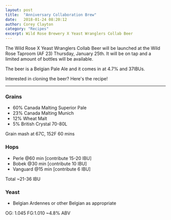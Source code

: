 ```yaml
---
layout: post
title:  "Anniversary Collaboration Brew"
date:   2018-01-24 08:20:12
author: Corey Clayton
category: "Recipes"
excerpt: Wild Rose Brewery X Yeast Wranglers Collab Beer
---
```


 The Wild Rose X Yeast Wranglers Collab Beer will be launched at the Wild Rose Taproom (AF 23) Thursday, January 25th. It will be on tap and a limited amount of bottles will be available.

The beer is a Belgian Pale Ale and it comes in at 4.7% and 37IBUs.

Interested in cloning the beer? Here's the recipe!

--------------

### Grains
* 60% Canada Malting Superior Pale
* 23% Canada Malting Munich
* 12% Wheat Malt
* 5% British Crystal 70-80L

Grain mash at 67C, 152F 60 mins

### Hops
* Perle @60 min [contribute 15-20 IBU]
* Bobek @30 min [contribute 10 IBU]
* Vanguard @15 min  [contribute 6 IBU]

Total ~21-36 IBU

### Yeast
* Belgian Ardennes or other Belgian as appropriate

OG: 1.045  FG:1.010 ~4.8% ABV 
